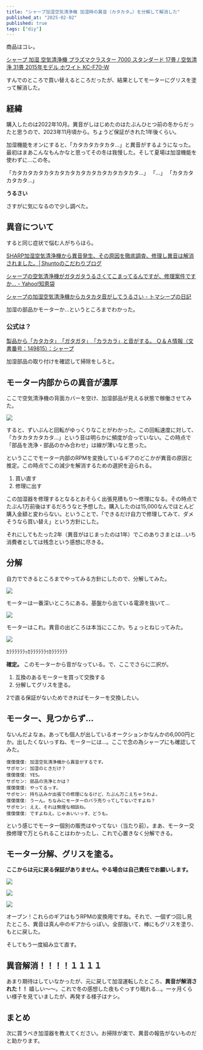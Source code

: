 ```yaml
---
title: "シャープ加湿空気清浄機 加湿時の異音（カタカタ…）を分解して解消した"
published_at: "2025-02-02"
published: true
tags: ["diy"]
---
```


商品はコレ。

[シャープ 加湿 空気清浄機 プラズマクラスター 7000 スタンダード 17畳 / 空気清浄 31畳 2015年モデル ホワイト KC-F70-W](https://amzn.asia/d/5YbCSuN)

すんでのところで買い替えるところだったが、結果としてモーターにグリスを塗って解消した。

## 経緯

購入したのは2022年10月。異音がしはじめたのはたぶんひとつ前の冬からだったと思うので、2023年11月頃から。ちょうど保証がきれた1年後くらい。

加湿機能をオンにすると、「カタカタカタカタ…」と異音がするようになった。最初はまあこんなもんかなと思ってその冬は我慢した。そして夏場は加湿機能を使わずに…この冬。

「カタカタカタカタカタカタカタカタカタカタカタカタ...」
「...」
「カタカタカタカタ...」

**うるさい**

さすがに気になるので少し調べた。

## 異音について

すると同じ症状で悩む人がちらほら。

[SHARP加湿空気清浄機から異音発生、その原因を徹底調査、修理し異音は解消されました。│Shuntoのこだわりブログ](https://shunto2136.synology.me/wordpress/identifying-and-fixing-the-cause-of-noise-in-sharp-humidifier-air-purifier-resolved/)

[シャープの空気清浄機がガタガタうるさくてこまってるんですが、修理案件ですか\.\.\. \- Yahoo\!知恵袋](https://detail.chiebukuro.yahoo.co.jp/qa/question_detail/q12273254097)

[シャープの加湿空気清浄機からカタカタ音がしてうるさい \- トマシープの日記](https://bibinbaday.hatenadiary.jp/entry/2021/12/08/210631)

加湿の部品かモーターか…というところまでわかった。

### 公式は？

[製品から「カタカタ」　「ガタガタ」　「カラカラ」と音がする。 Ｑ＆Ａ情報（文書番号：149815）：シャープ](https://cs.sharp.co.jp/faq/qa?qid=149815)

加湿部品の取り付けを確認して掃除をしろと。

## モーター内部からの異音が濃厚

ここで空気清浄機の背面カバーを空け、加湿部品が見える状態で稼働させてみた。

![](/images/humidifying_air_purifier/2025-02-02-18-29-47.png)

すると、ずいぶんと回転がゆっくりなことがわかった。この回転速度に対して、「カタカタカタカタ...」という音は明らかに頻度が合っていない。この時点で「部品を洗浄・部品のかみ合わせ」は線が薄いなと思った。

というここでモーター内部のRPMを変換しているギアのどこかが異音の原因と推定。この時点でこの減少を解消するための選択を迫られる。

1. 買い直す
2. 修理に出す

この加湿器を修理するとなるとおそらく出張見積もり〜修理になる。その時点でたぶん1万前後はするだろうなと予想した。購入したのは15,000なんでほとんど購入金額と変わらない。ということで、「できるだけ自力で修理してみて、ダメそうなら買い替え」という方針にした。

それにしてもたった2年（異音がはじまったのは1年）でこのありさまとは…いち消費者としては残念という感想に尽きる。

## 分解

自力でできるところまでやってみる方針にしたので、分解してみた。

![](/images/humidifying_air_purifier/2025-02-02-18-31-03.png)

モーターは一番深いところにある。基盤から出ている電源を抜いて…

![](/images/humidifying_air_purifier/2025-02-02-18-31-39.png)

モーターはこれ。異音の出どころは本当にここか。ちょっとねじってみた。

![](/images/humidifying_air_purifier/2025-02-02-18-33-17.png)

ｶﾗﾗﾗﾗﾗﾗｯｶﾗﾗﾗﾗﾗﾗｩｶﾗﾗﾗﾗﾗﾗ

**確定。** このモーターから音がなっている。で、ここでさらに二択が。

1. 互換のあるモーターを買って交換する
2. 分解してグリスを塗る。

2で直る保証がないためできればモーターを交換したい。

## モーター、見つからず…

ないんだよなぁ。あっても個人が出しているオークションかなんかの6,000円とか。出したくないっすね、モーターには…。ここで念の為シャープにも確認してみた。

```
僕僕僕僕: 加湿空気清浄機から異音がするです。
サポセン: 加湿のときだけ？
僕僕僕僕: YES。
サポセン: 部品の洗浄とかは？
僕僕僕僕: やってるっす。
サポセン: 持ち込みか出張での修理になるけど、たぶん万こえちゃうわよ。
僕僕僕僕: うーん。ちなみにモーターのバラ売りってしてないですよね？
サポセン: ええ、それは無理な相談ね。
僕僕僕僕: ですよねえ。じゃあいいっす、どうも。
```

という感じでモーター個別の販売はやってない（当たり前）。まあ、モーター交換修理で万とられることはわかったし、これで心置きなく分解できる。

## モーター分解、グリスを塗る。

**ここからは元に戻る保証がありません。やる場合は自己責任でお願いします。**

![](/images/humidifying_air_purifier/2025-02-02-18-40-19.png)

![](/images/humidifying_air_purifier/2025-02-02-18-40-33.png)

![](/images/humidifying_air_purifier/2025-02-02-18-40-52.png)

オープン！これらのギアはもうRPMの変換用ですね。それで、一個ずつ回し見たところ、異音は真ん中のギアからっぽい。全部抜いて、棒にもグリスを塗り、もとに戻した。

そしてもう一度組み立て直す。

## 異音解消！！！！１１１１

あまり期待はしていなかったが、元に戻して加湿運転したところ、**異音が解消された！！** 嬉しい〜〜。これで冬の感想した夜もぐっすり眠れる…。一ヶ月くらい様子を見ていましたが、再発する様子はナシ。

## まとめ

次に買うべき加湿器を教えてください。お掃除が楽で、異音の報告がないものだと助かります。
